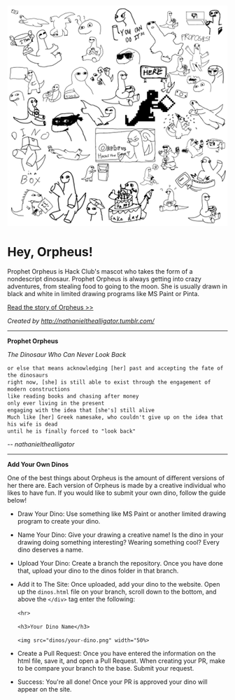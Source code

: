 ![](dinos/Dinos.jpg)
# Hey, Orpheus!
Prophet Orpheus is Hack Club's mascot who takes the form of a nondescript dinosaur. Prophet Orpheus is always getting into crazy adventures, from stealing food to going to the moon. She is usually drawn in black and white in limited drawing programs like MS Paint or Pinta.

[Read the story of Orpheus >>](https://hackclub.com/workshops/orpheus)

_Created by http://nathanielthealligator.tumblr.com/_

---

**Prophet Orpheus**

_The Dinosaur Who Can Never Look Back_

    or else that means acknowledging [her] past and accepting the fate of the dinosaurs
    right now, [she] is still able to exist through the engagement of modern constructions
    like reading books and chasing after money
    only ever living in the present
    engaging with the idea that [she's] still alive
    Much like [her] Greek namesake, who couldn't give up on the idea that his wife is dead
    until he is finally forced to "look back"

-- <cite>nathanielthealligator</cite>

---

**Add Your Own Dinos**

One of the best things about Orpheus is the amount of different versions of her there are. Each version of Orpheus is made by a creative individual who likes to have fun. If you would like to submit your own dino, follow the guide below!

* Draw Your Dino: Use something like MS Paint or another limited drawing program to create your dino.
* Name Your Dino: Give your drawing a creative name! Is the dino in your drawing doing something interesting? Wearing something cool? Every dino deserves a name.
* Upload Your Dino: Create a branch the repository. Once you have done that, upload your dino to the dinos folder in that branch.
* Add it to The Site: Once uploaded, add your dino to the website. Open up the `dinos.html` file on your branch, scroll down to the bottom, and above the `</div>` tag enter the following:

    `<hr>`
    
    `<h3>Your Dino Name</h3>`
    
    `<img src="dinos/your-dino.png" width="50%>`
* Create a Pull Request: Once you have entered the information on the html file, save it, and open a Pull Request. When creating your PR, make to be compare your branch to the base. Submit your request.
* Success: You're all done! Once your PR is approved your dino will appear on the site.
